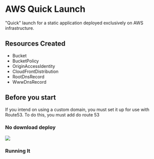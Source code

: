 # AWS Quick Launch

"Quick" launch for a static application deployed exclusively on AWS infrastructure.

## Resources Created

- Bucket
- BucketPolicy
- OriginAccessIdentity
- CloudFrontDistribution
- RootDnsRecord
- WwwDnsRecord

## Before you start

If you intend on using a custom domain, you must set it up for use with Route53. To do this, you must add do route 53


### No download deploy
[<img src="https://s3.amazonaws.com/cloudformation-examples/cloudformation-launch-stack.png">](https://console.aws.amazon.com/cloudformation/home?region=us-east-1#/stacks/new?stackName=static-fast&templateURL=https://static-fast.s3.amazonaws.com/cloudformation.yml)

### Running It
